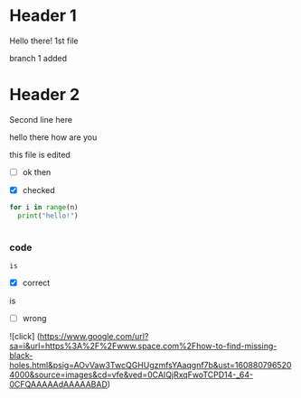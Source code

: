 # Header 1
Hello there! 1st file 

branch 1 added

# Header 2

Second line here

hello there how are you

this file is edited

- [ ] ok then

- [x] checked

```python
for i in range(n)
  print("hello!")
  
  ```
 ### code
 `is`
 - [x] correct
 
 is 
 - [ ] wrong
 
 ![click] (https://www.google.com/url?sa=i&url=https%3A%2F%2Fwww.space.com%2Fhow-to-find-missing-black-holes.html&psig=AOvVaw3TwcQGHUgzmfsYAaqgnf7b&ust=1608807965204000&source=images&cd=vfe&ved=0CAIQjRxqFwoTCPD14-_64-0CFQAAAAAdAAAAABAD)
 
